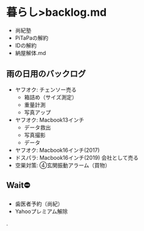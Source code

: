 # 暮らし>backlog.md
- 尚紀塾
- PiTaPaの解約
- IDの解約
- 納屋解体.md

## 雨の日用のバックログ
- ヤフオク: チェンソー売る
  - 箱詰め（サイズ測定）
  - 重量計測
  - 写真アップ
- ヤフオク: Macbook13インチ
  - データ救出
  - 写真撮影
  - データ
- ヤフオク: Macbook16インチ(2017)
- ドスパラ: Macbook16インチ(2019) 会社として売る
- 空巣対策: ④玄関振動アラーム（買物）

## Wait⛔️
- 歯医者予約（尚紀）
- Yahooプレミアム解除


.
